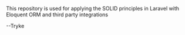 This repository is used for applying the SOLID principles in Laravel with Eloquent ORM and third party integrations

--Tryke
